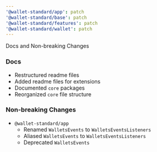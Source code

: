 ```yaml
---
'@wallet-standard/app': patch
'@wallet-standard/base': patch
'@wallet-standard/features': patch
'@wallet-standard/wallet': patch
---
```


Docs and Non-breaking Changes

### Docs

- Restructured readme files
- Added readme files for extensions
- Documented `core` packages
- Reorganized `core` file structure

### Non-breaking Changes

- `@wallet-standard/app`
  - Renamed `WalletsEvents` to `WalletsEventsListeners`
  - Aliased `WalletsEvents` to `WalletsEventsListeners`
  - Deprecated `WalletsEvents`
